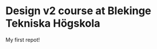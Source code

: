 Design v2 course at Blekinge Tekniska Högskola
===========================================

My first repot!

